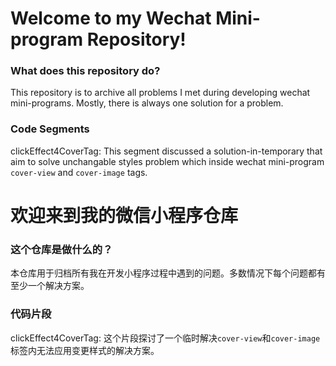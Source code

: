 # Welcome to my Wechat Mini-program Repository!

### What does this repository do?

This repository is to archive all problems I met during developing wechat mini-programs. Mostly, there is always one solution for a problem.


### Code Segments
clickEffect4CoverTag: This segment discussed a solution-in-temporary that aim to solve unchangable styles problem which inside wechat mini-program  `cover-view` and `cover-image` tags.







# 欢迎来到我的微信小程序仓库

### 这个仓库是做什么的？

本仓库用于归档所有我在开发小程序过程中遇到的问题。多数情况下每个问题都有至少一个解决方案。

### 代码片段
clickEffect4CoverTag: 这个片段探讨了一个临时解决`cover-view`和`cover-image`标签内无法应用变更样式的解决方案。
